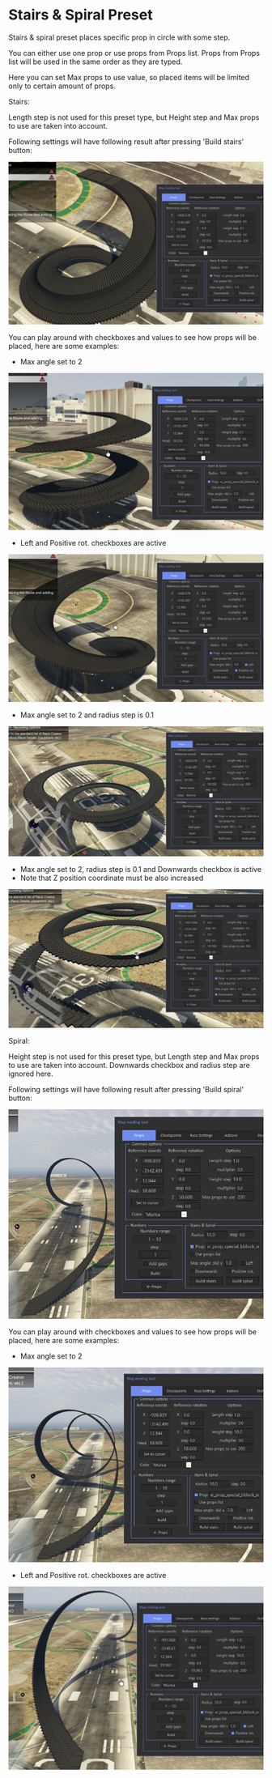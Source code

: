 # Stairs & Spiral Preset

Stairs & spiral preset places specific prop in circle with some step.

You can either use one prop or use props from Props list. Props from Props list will be used in the same order as they are typed.

Here you can set Max props to use value, so placed items will be limited only to certain amount of props.

Stairs:

Length step is not used for this preset type, but Height step and Max props to use are taken into account.

Following settings will have following result after pressing 'Build stairs' button:
 
![Img1](../../assets/images/props/img14.png)

You can play around with checkboxes and values to see how props will be placed, here are some examples:

- Max angle set to 2

![Img2](../../assets/images/props/img15.png)

- Left and Positive rot. checkboxes are active

![Img3](../../assets/images/props/img16.png)

- Max angle set to 2 and radius step is 0.1

![Img4](../../assets/images/props/img17.png)

- Max angle set to 2, radius step is 0.1 and Downwards checkbox is active
- Note that Z position coordinate must be also increased

![Img5](../../assets/images/props/img18.png)

Spiral:

Height step is not used for this preset type, but Length step and Max props to use are taken into account. Downwards checkbox and radius step are ignored here.

Following settings will have following result after pressing 'Build spiral' button:

![Img6](../../assets/images/props/img19.png)

You can play around with checkboxes and values to see how props will be placed, here are some examples:

- Max angle set to 2

![Img7](../../assets/images/props/img20.png)

- Left and Positive rot. checkboxes are active

![Img8](../../assets/images/props/img21.png)